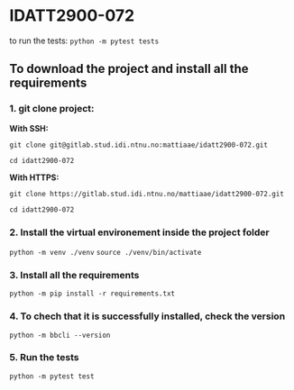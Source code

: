 # IDATT2900-072

to run the tests:
`python -m pytest tests`

## To download the project and install all the requirements
### 1. git clone project:

**With SSH:**

`git clone git@gitlab.stud.idi.ntnu.no:mattiaae/idatt2900-072.git`

`cd idatt2900-072`


**With HTTPS:**

`git clone https://gitlab.stud.idi.ntnu.no/mattiaae/idatt2900-072.git`

`cd idatt2900-072`


### 2. Install the virtual environement inside the project folder
`python -m venv ./venv`
`source ./venv/bin/activate`


### 3. Install all the requirements
`python -m pip install -r requirements.txt`

### 4. To chech that it is successfully installed, check the version 
`python -m bbcli --version`

### 5. Run the tests
`python -m pytest test`
